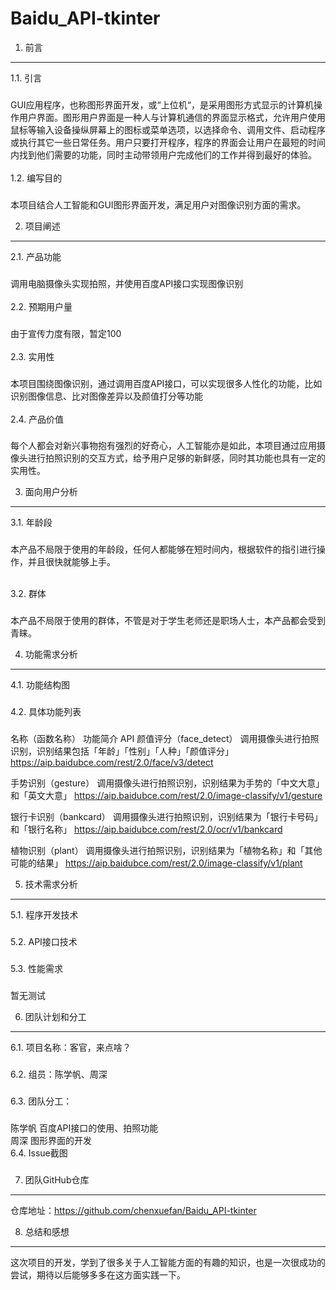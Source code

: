 # Baidu_API-tkinter

1.	前言
---
1.1.	引言<br>
###
GUI应用程序，也称图形界面开发，或“上位机“，是采用图形方式显示的计算机操作用户界面。图形用户界面是一种人与计算机通信的界面显示格式，允许用户使用鼠标等输入设备操纵屏幕上的图标或菜单选项，以选择命令、调用文件、启动程序或执行其它一些日常任务。用户只要打开程序，程序的界面会让用户在最短的时间内找到他们需要的功能，同时主动带领用户完成他们的工作并得到最好的体验。<br><br>
1.2.	编写目的<br>	
###
本项目结合人工智能和GUI图形界面开发，满足用户对图像识别方面的需求。
	
2.	项目阐述
---
2.1.	产品功能<br>
###
调用电脑摄像头实现拍照，并使用百度API接口实现图像识别<br><br>
2.2.	预期用户量<br>
###
由于宣传力度有限，暂定100<br><br>
2.3.	实用性<br>
###
本项目围绕图像识别，通过调用百度API接口，可以实现很多人性化的功能，比如识别图像信息、比对图像差异以及颜值打分等功能<br><br>
2.4.	产品价值<br>
###
每个人都会对新兴事物抱有强烈的好奇心，人工智能亦是如此，本项目通过应用摄像头进行拍照识别的交互方式，给予用户足够的新鲜感，同时其功能也具有一定的实用性。

3.	面向用户分析
---
3.1.	年龄段<br>
###
本产品不局限于使用的年龄段，任何人都能够在短时间内，根据软件的指引进行操作，并且很快就能够上手。<br><br>

3.2.	群体<br>
###
本产品不局限于使用的群体，不管是对于学生老师还是职场人士，本产品都会受到青睐。<br>

4.	功能需求分析
---
4.1.	功能结构图<br>
###
4.2.	具体功能列表<br>
###
名称（函数名称）	功能简介	API
颜值评分（face_detect）	调用摄像头进行拍照识别，识别结果包括「年龄」「性别」「人种」「颜值评分」	https://aip.baidubce.com/rest/2.0/face/v3/detect

手势识别（gesture）	调用摄像头进行拍照识别，识别结果为手势的「中文大意」和「英文大意」	https://aip.baidubce.com/rest/2.0/image-classify/v1/gesture

银行卡识别（bankcard）	调用摄像头进行拍照识别，识别结果为「银行卡号码」和「银行名称」	https://aip.baidubce.com/rest/2.0/ocr/v1/bankcard

植物识别（plant）	调用摄像头进行拍照识别，识别结果为「植物名称」和「其他可能的结果」	https://aip.baidubce.com/rest/2.0/image-classify/v1/plant


5.	技术需求分析
---
5.1.	程序开发技术
###
5.2.	API接口技术 
###
5.3.	性能需求
###
暂无测试

6.	团队计划和分工
---
6.1.	项目名称：客官，来点啥？<br>
###
6.2.	组员：陈学帆、周深<br>
###
6.3.	团队分工：<br>
###
陈学帆	百度API接口的使用、拍照功能<br>
周深	图形界面的开发<br>
6.4.	Issue截图
###

7.	团队GitHub仓库
---
仓库地址：https://github.com/chenxuefan/Baidu_API-tkinter
	

8.	总结和感想
---
这次项目的开发，学到了很多关于人工智能方面的有趣的知识，也是一次很成功的尝试，期待以后能够多多在这方面实践一下。



